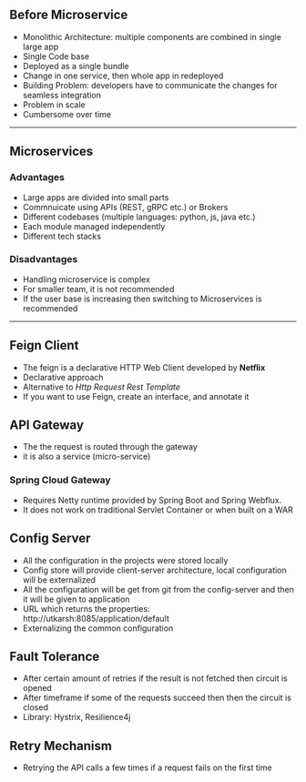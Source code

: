 ## Before Microservice

- Monolithic Architecture: multiple components are combined in single large app
- Single Code base
- Deployed as a single bundle
- Change in one service, then whole app in redeployed
- Building Problem: developers have to communicate the changes for seamless integration
- Problem in scale
- Cumbersome over time

*****

## Microservices

### Advantages

- Large apps are divided into small parts
- Commnuicate using APIs (REST, gRPC etc.) or Brokers
- Different codebases (multiple languages: python, js, java etc.)
- Each module managed independently
- Different tech stacks

### Disadvantages

- Handling microservice is complex
- For smaller team, it is not recommended
- If the user base is increasing then switching to Microservices is recommended

*** 

## Feign Client

- The feign is a declarative HTTP Web Client developed by **Netflix**
- Declarative approach
- Alternative to *Http Request Rest Template*
- If you want to use Feign, create an interface, and annotate it

## API Gateway
- The the request is routed through the gateway
- it is also a service (micro-service)

### Spring Cloud Gateway
- Requires Netty runtime provided by Spring Boot and Spring Webflux.
- It does not work on traditional Servlet Container or when built on a WAR

## Config Server
- All the configuration in the projects were stored locally
- Config store will provide client-server architecture, local configuration will be externalized
- All the configuration will be get from git from the config-server and then it will be given to application
- URL which returns the properties: http://utkarsh:8085/application/default
- Externalizing the common configuration

## Fault Tolerance
- After certain amount of retries if the result is not fetched then circuit is opened
- After timeframe if some of the requests succeed then then the circuit is closed
- Library: Hystrix, Resilience4j

## Retry Mechanism
- Retrying the API calls a few times if a request fails on the first time


